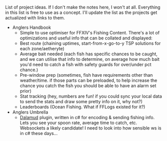 List of project ideas. If I don't make the notes here, I won't at all.
Everything in this list is free to use as a concept. I'll update the list as the projects get actualized with links to them. 

- Anglers Handbook
	- Simple to use optimiser for FFXIV's Fishing Content. There's a lot of optimizations and useful info that can be collated and displayed:
	- Best route (chaining uptimes, start-from-x-go-to-y TSP solutions for each zone/aetheryte)
	- Average bait needed (each fish has specific chances to be caught, and we can utilise that info to determine, on average how much bait you'd need to catch a fish with safety guards for over/under pct chance.)
	- Pre-window prep (sometimes, fish have requirements other than weather/time. if those parts can be preloaded, to help increase the chance you catch the fish you should be able to have an alarm set prior)
	- Stat tracking (hey, numbers are fun! if you could sync your local data to send the stats and draw some pretty info on it, why not?)
	- Leaderboards (Ocean Fishing. What if FFLogs existed for it?)
- Anglers Umbrella 
	- [Dalamud](https://github.com/goatcorp/Dalamud) plugin, written in c# for encoding & sending fishing info. Lets you see your spoon rate, average time to catch, etc. Websockets a likely candidate! I need to look into how sensible ws is in c# these days...